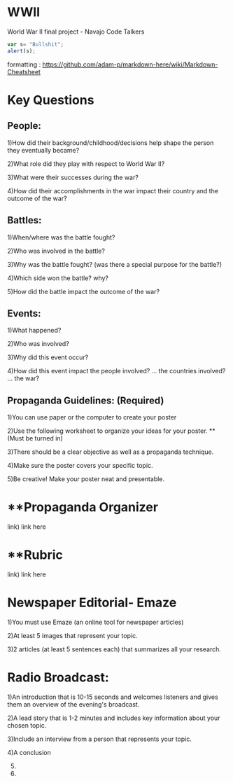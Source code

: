 # WWII
World War II final project - Navajo Code Talkers

```javascript
var s= "Bullshit";
alert(s);
```

formatting : https://github.com/adam-p/markdown-here/wiki/Markdown-Cheatsheet

# Key Questions
## People:
1)How did their background/childhood/decisions help shape the person they eventually became?

2)What role did they play with respect to World War II?

3)What were their successes during the war?

4)How did their accomplishments in the war impact their country and the outcome of the war?

## Battles:
1)When/where was the battle fought?

2)Who was involved in the battle?

3)Why was the battle fought? (was there a special purpose for the battle?)

4)Which side won the battle? why?

5)How did the battle impact the outcome of the war?

## Events:
1)What happened?

2)Who was involved?

3)Why did this event occur?

4)How did this event impact the people involved? ... the countries involved? ... the war?

## Propaganda Guidelines: (Required)
1)You can use paper or the computer to create your poster

2)Use the following worksheet to organize your ideas for your poster. **(Must be turned in)

3)There should be a clear objective as well as a propaganda technique.

4)Make sure the poster covers your specific topic.

5)Be creative! Make your poster neat and presentable.

# **Propaganda Organizer
link) link here

# **Rubric
link) link here

# Newspaper Editorial- Emaze
1)You must use Emaze (an online tool for newspaper articles)

2)At least 5 images that represent your topic.

3)2 articles (at least 5 sentences each) that summarizes all your research.

# Radio Broadcast:
1)An introduction that is 10-15 seconds and welcomes listeners and gives them an overview of the evening's broadcast.

2)A lead story that is 1-2 minutes and includes key information about your chosen topic.

3)Include an interview from a person that represents your topic.

4)A conclusion

5)

6)
